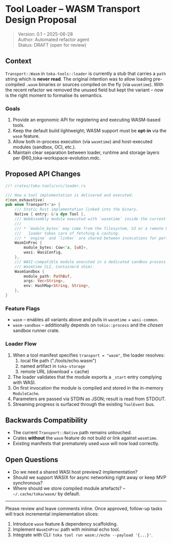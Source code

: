 # Tool Loader – WASM Transport Design Proposal

> Version: 0.1 – 2025-06-28  
> Author: Automated refactor agent  
> Status: DRAFT (open for review)

## Context

`Transport::Wasm` in `toka-tools::loader` is currently a stub that carries a `path` string which is **never read**.  The original intention was to allow loading pre-compiled `.wasm` binaries or sources compiled on the fly (via `wasmtime`). With the recent refactor we removed the unused field but kept the variant – now is the right moment to formalise its semantics.

### Goals

1.  Provide an ergonomic API for registering and executing WASM-based tools.
2.  Keep the default build lightweight; WASM support must be **opt-in** via the `wasm` feature.
3.  Allow both in-process execution (via `wasmtime`) and host-executed modules (sandbox, OCI, etc.).
4.  Maintain clear separation between loader, runtime and storage layers per @60_toka-workspace-evolution.mdc.

## Proposed API Changes

```rust
//! crates/toka-tools/src/loader.rs

/// How a tool implementation is delivered and executed.
#[non_exhaustive]
pub enum Transport<'a> {
    /// Static Rust implementation linked into the binary.
    Native { entry: &'a dyn Tool },
    /// WebAssembly module executed with `wasmtime` inside the current process.
    ///
    /// * `module_bytes` may come from the filesystem, S3 or a remote URL – the
    ///   loader takes care of fetching & caching.
    /// * `engine` and `linker` are shared between invocations for perf.
    WasmInProc {
        module_bytes: Cow<'a, [u8]>,
        wasi: WasiConfig,
    },
    /// WASI-compatible module executed in a dedicated sandbox process (e.g.
    /// Wasmtime CLI, Containerd shim).
    WasmSandbox {
        module_path: PathBuf,
        args: Vec<String>,
        env: HashMap<String, String>,
    },
}
```

### Feature Flags

* `wasm` – enables all variants above and pulls in `wasmtime` + `wasi-common`.
* `wasm-sandbox` – additionally depends on `tokio::process` and the *chosen* sandbox runner crate.

### Loader Flow

1.  When a tool manifest specifies `transport = "wasm"`, the loader resolves:
    1. local file path ("./tools/echo.wasm")
    2. named artifact in `toka-storage`
    3. remote URL (download + cache)
2.  The loader validates that the module exports a `_start` entry complying with WASI.
3.  On first invocation the module is compiled and stored in the in-memory `ModuleCache`.
4.  Parameters are passed via STDIN as JSON; result is read from STDOUT.
5.  Streaming progress is surfaced through the existing `ToolEvent` bus.

## Backwards Compatibility

* The current `Transport::Native` path remains untouched.
* Crates **without** the `wasm` feature do not build or link against `wasmtime`.
* Existing manifests that prematurely used `wasm` will now load correctly.

## Open Questions

* Do we need a shared WASI host preview2 implementation?
* Should we support WASIX for async networking right away or keep MVP synchronous?
* Where should we store compiled module artefacts? – `~/.cache/toka/wasm/` by default.

---

Please review and leave comments inline.  Once approved, follow-up tasks will track incremental implementation slices:

1. Introduce `wasm` feature & dependency scaffolding.
2. Implement `WasmInProc` path with minimal echo tool.
3. Integrate with CLI: `toka tool run wasm://echo --payload '{...}'`.